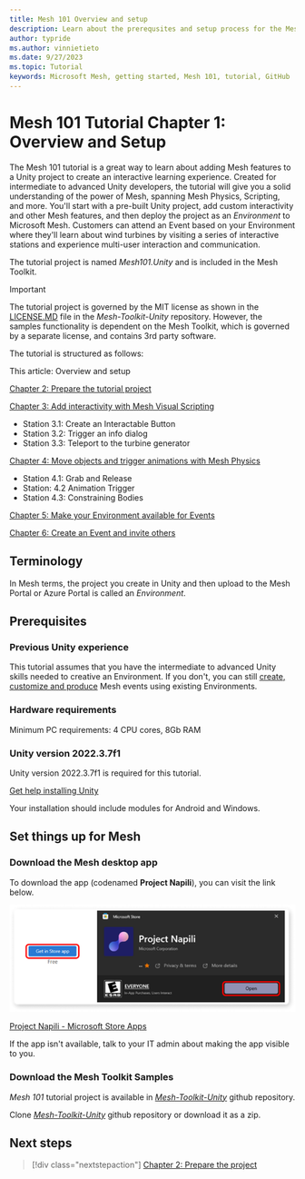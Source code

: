 ```yaml
---
title: Mesh 101 Overview and setup
description: Learn about the prerequsites and setup process for the Mesh 101 tutorial project.
author: typride
ms.author: vinnietieto
ms.date: 9/27/2023
ms.topic: Tutorial
keywords: Microsoft Mesh, getting started, Mesh 101, tutorial, GitHub
---
```


# Mesh 101 Tutorial Chapter 1: Overview and Setup

The Mesh 101 tutorial is a great way to learn about adding Mesh features
to a Unity project to create an interactive learning experience. Created
for intermediate to advanced Unity developers, the tutorial will give
you a solid understanding of the power of Mesh, spanning Mesh Physics,
Scripting, and more. You'll start with a pre-built Unity project, add
custom interactivity and other Mesh features, and then deploy the
project as an *Environment* to Microsoft Mesh. Customers can
attend an Event based on your Environment where they'll learn about wind
turbines by visiting a series of interactive stations and experience
multi-user interaction and communication.

The tutorial project is named *Mesh101.Unity* and is included in the
Mesh Toolkit.

> [!IMPORTANT]
> The tutorial project is governed by the MIT license as shown in the [LICENSE.MD](https://github.com/microsoft/Mesh-Toolkit-Unity/blob/main/LICENSE) file in the *Mesh-Toolkit-Unity* repository. However, the samples functionality is dependent on the Mesh Toolkit, which is governed by a separate license, and contains 3rd party software. 

The tutorial is structured as follows:

This article: Overview and setup

[Chapter 2: Prepare the tutorial project](mesh-101-02-prepare-the-project.md)

[Chapter 3: Add interactivity with Mesh Visual Scripting](mesh-101-03-visual-scripting.md)

- Station 3.1: Create an Interactable Button
- Station 3.2: Trigger an info dialog
- Station 3.3: Teleport to the turbine generator

[Chapter 4: Move objects and trigger animations with Mesh Physics](mesh-101-04-physics.md)

- Station 4.1: Grab and Release
- Station: 4.2 Animation Trigger
- Station 4.3: Constraining Bodies

[Chapter 5: Make your Environment available for Events](mesh-101-05-make-environment-available.md)

[Chapter 6: Create an Event and invite others](mesh-101-06-create-an-event-and-invite-others.md)

## Terminology

In Mesh terms, the project you create in Unity and then upload to the Mesh Portal or Azure Portal is called an *Environment*.

## Prerequisites

### Previous Unity experience

This tutorial assumes that you have the intermediate to advanced Unity skills needed to creative an Environment. If you don't, you can still [create, customize and produce](../../../Use/events-guide/create-event-mesh-portal.md) Mesh events using existing Environments.

### Hardware requirements

Minimum PC requirements: 4 CPU cores, 8Gb RAM

### Unity version 2022.3.7f1

Unity version 2022.3.7f1 is required for this tutorial.

[Get help installing Unity](https://docs.unity3d.com/hub/manual/InstallEditors.html)

Your installation should include modules for Android and Windows.

## Set things up for Mesh

### Download the Mesh desktop app

To download the app (codenamed **Project Napili**), you can visit the link below.

![Project Napili - Microsoft Store Apps](../../../media/sample-mesh-101/image003.png)

[Project Napili - Microsoft Store Apps](https://apps.microsoft.com/store/detail/project-napili/9P0B5VMS9RTQ?hl=en-us&gl=us)

If the app isn't available, talk to your IT admin about making the app visible to you.

### Download the Mesh Toolkit Samples

*Mesh 101* tutorial project is available in [*Mesh-Toolkit-Unity*](https://github.com/microsoft/Mesh-Toolkit-Unity) github repository.

Clone [*Mesh-Toolkit-Unity*](https://github.com/microsoft/Mesh-Toolkit-Unity) github repository or download it as a zip.

## Next steps

> [!div class="nextstepaction"]
> [Chapter 2: Prepare the project](mesh-101-02-prepare-the-project.md)
